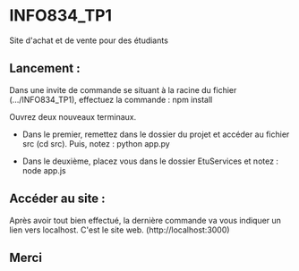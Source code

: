 # INFO834_TP1
Site d'achat et de vente pour des étudiants

## Lancement : 
Dans une invite de commande se situant à la racine du fichier (.../INFO834_TP1), effectuez la commande : 
npm install

Ouvrez deux nouveaux terminaux.
- Dans le premier, remettez dans le dossier du projet et accéder au fichier src (cd src). Puis, notez :
python app.py

- Dans le deuxième, placez vous dans le dossier EtuServices et notez : 
node app.js

## Accéder au site : 
Après avoir tout bien effectué, la dernière commande va vous indiquer un lien vers localhost. C'est le site web.
(http://localhost:3000)

## Merci 